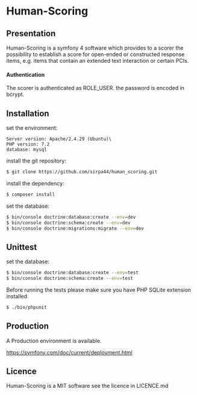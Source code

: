 # Human-Scoring

## Presentation

Human-Scoring is a symfony 4 software which provides to a scorer the possibility to establish a score for open-ended or constructed response items, e.g. items that contain an extended text interaction or certain PCIs.

#### Authentication

The scorer is authenticated as ROLE_USER.
the password is encoded in bcrypt.

## Installation

set the environment:

```
Server version: Apache/2.4.29 (Ubuntu)\
PHP version: 7.2
database: mysql
```

install the git repository:

```bash 
$ git clone https://github.com/sirpa44/human_scoring.git
```

install the dependency:

```bash 
$ composer install
```

set the database:

```bash
$ bin/console doctrine:database:create --env=dev
$ bin/console doctrine:schema:create --env=dev
$ bin/console doctrine:migrations:migrate --env=dev
```

## Unittest

set the database:

```bash
$ bin/console doctrine:database:create --env=test
$ bin/console doctrine:schema:create --env=test
```

Before running the tests please make sure you have PHP SQLite extension installed

```bash
$ ./bin/phpunit
```

## Production

A Production environment is available.

https://symfony.com/doc/current/deployment.html

## Licence

Human-Scoring is a MIT software see the licence in LICENCE.md